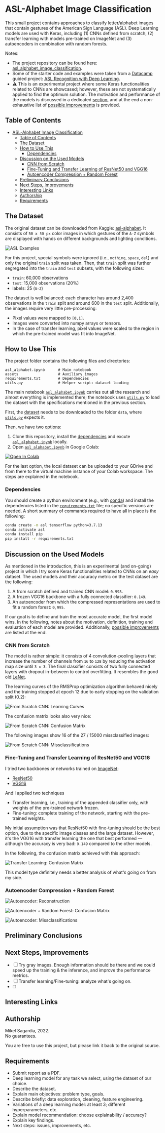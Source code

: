 # ASL-Alphabet Image Classification

This small project contains approaches to classify letter/alphabet images that contain gestures of the American Sign Language (ASL). Deep Learning models are used with Keras, including (1) CNNs defined from scratch, (2) transfer learning with models pre-trained on ImageNet and (3) autoencoders in combination with random forests.

Notes:

- The project repository can be found here: [asl_alphabet_image_classification](https://github.com/mxagar/asl_alphabet_image_classification).
- Some of the starter code and examples were taken from a [Datacamp](https://www.datacamp.com) guided project: [ASL Recognition with Deep Learning](https://app.datacamp.com/learn/projects/509).
- :warning: This is an experimental project where some Keras functionalities related to CNNs are showcased; however, these are not systematically applied to find the optimum solution. The motivation and performance of the models is discussed in a dedicated [section](#discussion-on-the-used-models), and at the end a non-exhaustive list of [possible improvements](#next-steps-improvements) is provided.

## Table of Contents

- [ASL-Alphabet Image Classification](#asl-alphabet-image-classification)
  - [Table of Contents](#table-of-contents)
  - [The Dataset](#the-dataset)
  - [How to Use This](#how-to-use-this)
    - [Dependencies](#dependencies)
  - [Discussion on the Used Models](#discussion-on-the-used-models)
    - [CNN from Scratch](#cnn-from-scratch)
    - [Fine-Tuning and Transfer Learning of ResNet50 and VGG16](#fine-tuning-and-transfer-learning-of-resnet50-and-vgg16)
    - [Autoencoder Compression + Random Forest](#autoencoder-compression--random-forest)
  - [Preliminary Conclusions](#preliminary-conclusions)
  - [Next Steps, Improvements](#next-steps-improvements)
  - [Interesting Links](#interesting-links)
  - [Authorship](#authorship)
  - [Requirements](#requirements)

## The Dataset

The original dataset can be downloaded from Kaggle: [asl-alphabet](https://www.kaggle.com/datasets/grassknoted/asl-alphabet). It consists of `50 x 50 px` color images in which gestures of the `A-Z` symbols are displayed with hands on different backgrounds and lighting conditions. 

![ASL Examples](./assets/asl_examples_labelled.jpg)

For this project, special symbols were ignored (i.e., `nothing`, `space`, `del`) and only the original `train` split was taken. Then, that `train` split was further segregated into the `train` and `test` subsets, with the following sizes:

- `train`: 60,000 observations
- `test`: 15,000 observations (20%)
- labels: 25 (`A-Z`)

The dataset is well balanced: each character has around 2,400 observations in the `train` split and around 600 in the `test` split. Additionally, the images require very little pre-processing:

- Pixel values were mapped to `[0,1]`.
- Images were converted into numpy arrays or tensors.
- In the case of transfer learning, pixel values were scaled to the region in which the pre-trained model was fit into ImageNet.

## How to Use This

The project folder contains the following files and directories:

```
asl_alphabet.ipynb      # Main notebook
assets                  # Auxiliary images
requirements.txt        # Dependencies
utils.py                # Helper script: dataset loading
```

The main notebook [`asl_alphabet.ipynb`](asl_alphabet.ipynb) carries out all the research and almost everything is implemented there; the notebook uses [`utils.py`](utils.py) to load the dataset with the specifications mentioned in the previous section.

First, the [dataset](https://www.kaggle.com/datasets/grassknoted/asl-alphabet) needs to be downloaded to the folder `data`, where [`utils.py`](utils.py) expects it.

Then, we have two options:

1. Clone this repository, install the [dependencies](#dependencies) and excute [`asl_alphabet.ipynb`](asl_alphabet.ipynb) locally.
2. Open [`asl_alphabet.ipynb`](asl_alphabet.ipynb) in Google Colab:

[![Open In Colab](https://colab.research.google.com/assets/colab-badge.svg)](https://colab.research.google.com/github/mxagar/asl_alphabet_image_classification/blob/main/asl_alphabet.ipynb)

For the last option, the local dataset can be uploaded to your GDrive and from there to the virtual machine instance of your Colab workspace. The steps are explained in the notebook.

### Dependencies

You should create a python environment (e.g., with [conda](https://docs.conda.io/en/latest/)) and install the dependencies listed in the [`requirements.txt`](requirements.txt) file; no specific versions are needed. A short summary of commands required to have all in place is the following:

```bash
conda create -n asl tensorflow python=3.7.13
conda activate asl
conda install pip
pip install -r requirements.txt
```

## Discussion on the Used Models

As mentioned in the introduction, this is an experimental (and on-going) project in which I try some Keras functionalities related to CNNs on an *easy* dataset. The used models and their accuracy metric on the test dataset are the following:

1. A from scratch defined and trained CNN model: `0.998`.
2. A frozen VGG16 backbone with a fully connected classifier: `0.149`.
3. An autoencoder from which the compressed representations are used to fit a random forest: `0,995`.

If our goal is to define and train the most accurate model, the first model wins. In the following, notes about the motivation, definition, training and evaluation of each model are provided. Additionally, [possible improvements](#next-steps-improvements) are listed at the end.

### CNN from Scratch

The model is rather simple: it consists of 4 convolution-pooling layers that increase the number of channels from `16` to `128` by reducing the activation map size until `3 x 3`. The final classifier consists of two fully connected layers with dropout in-between to control overfitting. It resembles the good old [LeNet](https://en.wikipedia.org/wiki/LeNet).

The learning curves of the RMSProp optimization algorithm behaved nicely and the training stopped at epoch 12 due to early stopping on the validation split (0.2):

![From Scratch CNN: Learning Curves](./assets/cnn_scratch_learning_curves.jpg)

The confusion matrix looks also very nice:

![From Scratch CNN: Confusion Matrix](./assets/confusion_matrix_scratch.jpg)

The following images show 16 of the 27 / 15000 missclassified images:

![From Scratch CNN: Missclassifications](./assets/cnn_scratch_missclassifications.jpg)

### Fine-Tuning and Transfer Learning of ResNet50 and VGG16

I tried two backbones or networks trained on [ImageNet](https://www.image-net.org):

- [ResNet50](https://en.wikipedia.org/wiki/Residual_neural_network)
- [VGG16](https://www.geeksforgeeks.org/vgg-16-cnn-model/)

And I applied two techniques

- Transfer learning, i.e., training of the appended classifier only, with weights of the pre-trained network frozen.
- Fine-tuning: complete training of the network, starting with the pre-trained weights.

My initial assumption was that ResNet50 with fine-tuning should be the best option, due to the specific image classes and the large dataset. However, it's the VGG16 with transfer learning the one that best performed &mdash; although the accuracy is very bad: `0.149` compared to the other models.

In the following, the confusion matrix achieved with this approach:

![Transfer Learning: Confusion Matrix](./assets/confusion_matrix_transfer_learning.jpg)

This model type definitely needs a better analysis of what's going on from my side.

### Autoencoder Compression + Random Forest

![Autoencoder: Reconstruction](./assets/autoencoder.jpg)

![Autoencoder + Random Forest: Confusion Matrix](./assets/confusion_matrix_autoencoder_rf.jpeg)

![Autoencoder: Missclassifications](./assets/autoencoder_missclassifications.jpg)


## Preliminary Conclusions

## Next Steps, Improvements

- [ ] Try gray images. Enough information should be there and we could speed up the training & the inference, and improve the performance metrics.
- [ ] Transfer learning/Fine-tuning: analyze what's going on.
- [ ]

## Interesting Links



## Authorship

Mikel Sagardia, 2022.  
No guarantees.

You are free to use this project, but please link it back to the original source.

## Requirements

- Submit report as a PDF.
- Deep learning model for any task we select, using the dataset of our choice.
- Describe the dataset.
- Explain main objectives: problem type, goals.
- Describe briefly: data exploration, cleaning, feature engineering.
- Variations of a deep learning model: at least 3; different hyperparameters, etc.
- Explain model recommendation: choose explainability / accuracy?
- Explain key findings.
- Next steps: issues, improvements, etc.
